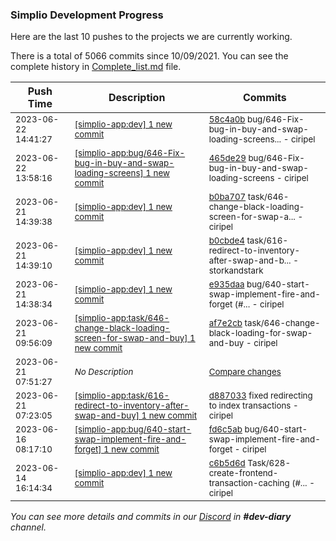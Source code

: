 
### Simplio Development Progress

Here are the last 10 pushes to the projects we are currently working.

There is a total of 5066 commits since 10/09/2021. You can see the complete history in
 [Complete_list.md](Complete_list.md) file.

| Push Time | Description | Commits |
| --- | --- | --- |
| <sub>2023-06-22 14:41:27</sub> | <sub>[[simplio-app:dev] 1 new commit](https://github.com/SimplioOfficial/simplio-app/commit/58c4a0bc8c0fe0cf452d73a64e7bcb6538138919)</sub> | <sub>[58c4a0b](https://github.com/SimplioOfficial/simplio-app/commit/58c4a0bc8c0fe0cf452d73a64e7bcb6538138919) bug/646-Fix-bug-in-buy-and-swap-loading-screens... - ciripel</sub> |
| <sub>2023-06-22 13:58:16</sub> | <sub>[[simplio-app:bug/646-Fix-bug-in-buy-and-swap-loading-screens] 1 new commit](https://github.com/SimplioOfficial/simplio-app/commit/465de29e55bdeb3f21b0908d6482121cbeebc174)</sub> | <sub>[465de29](https://github.com/SimplioOfficial/simplio-app/commit/465de29e55bdeb3f21b0908d6482121cbeebc174) bug/646-Fix-bug-in-buy-and-swap-loading-screens - ciripel</sub> |
| <sub>2023-06-21 14:39:38</sub> | <sub>[[simplio-app:dev] 1 new commit](https://github.com/SimplioOfficial/simplio-app/commit/b0ba7072b03293f355672d9100a52f7ded205b3b)</sub> | <sub>[b0ba707](https://github.com/SimplioOfficial/simplio-app/commit/b0ba7072b03293f355672d9100a52f7ded205b3b) task/646-change-black-loading-screen-for-swap-a... - ciripel</sub> |
| <sub>2023-06-21 14:39:10</sub> | <sub>[[simplio-app:dev] 1 new commit](https://github.com/SimplioOfficial/simplio-app/commit/b0cbde4f7db55917bc365f6b6ec16b4d30688cb5)</sub> | <sub>[b0cbde4](https://github.com/SimplioOfficial/simplio-app/commit/b0cbde4f7db55917bc365f6b6ec16b4d30688cb5) task/616-redirect-to-inventory-after-swap-and-b... - storkandstark</sub> |
| <sub>2023-06-21 14:38:34</sub> | <sub>[[simplio-app:dev] 1 new commit](https://github.com/SimplioOfficial/simplio-app/commit/e935daafc426309077f58753b46eaf265c6160e0)</sub> | <sub>[e935daa](https://github.com/SimplioOfficial/simplio-app/commit/e935daafc426309077f58753b46eaf265c6160e0) bug/640-start-swap-implement-fire-and-forget (#... - ciripel</sub> |
| <sub>2023-06-21 09:56:09</sub> | <sub>[[simplio-app:task/646-change-black-loading-screen-for-swap-and-buy] 1 new commit](https://github.com/SimplioOfficial/simplio-app/commit/af7e2cbeee1b291337d5113da584d8e0ce672f52)</sub> | <sub>[af7e2cb](https://github.com/SimplioOfficial/simplio-app/commit/af7e2cbeee1b291337d5113da584d8e0ce672f52) task/646-change-black-loading-for-swap-and-buy - ciripel</sub> |
| <sub>2023-06-21 07:51:27</sub> | <sub>_No Description_</sub> | <sub>[Compare changes](https://github.com/SimplioOfficial/simplio-app/compare/d887033eff55...b38ebf78b8e7)</sub> |
| <sub>2023-06-21 07:23:05</sub> | <sub>[[simplio-app:task/616-redirect-to-inventory-after-swap-and-buy] 1 new commit](https://github.com/SimplioOfficial/simplio-app/commit/d887033eff55b90c2fb5987329286f3bcbf99849)</sub> | <sub>[d887033](https://github.com/SimplioOfficial/simplio-app/commit/d887033eff55b90c2fb5987329286f3bcbf99849) fixed redirecting to index transactions - ciripel</sub> |
| <sub>2023-06-16 08:17:10</sub> | <sub>[[simplio-app:bug/640\-start\-swap\-implement\-fire\-and\-forget] 1 new commit](https://github.com/SimplioOfficial/simplio-app/commit/fd6c5ab18b10389d0e5428fcd4b9658845766a88)</sub> | <sub>[fd6c5ab](https://github.com/SimplioOfficial/simplio-app/commit/fd6c5ab18b10389d0e5428fcd4b9658845766a88) bug/640-start-swap-implement-fire-and-forget - ciripel</sub> |
| <sub>2023-06-14 16:14:34</sub> | <sub>[[simplio-app:dev] 1 new commit](https://github.com/SimplioOfficial/simplio-app/commit/c6b5d6d10c90e907afec41785174c278e9ab46fc)</sub> | <sub>[c6b5d6d](https://github.com/SimplioOfficial/simplio-app/commit/c6b5d6d10c90e907afec41785174c278e9ab46fc) Task/628-create-frontend-transaction-caching (#... - ciripel</sub> |

_You can see more details and commits in our [Discord](https://discord.gg/aKhjuwZmdP) in **#dev-diary** channel._
